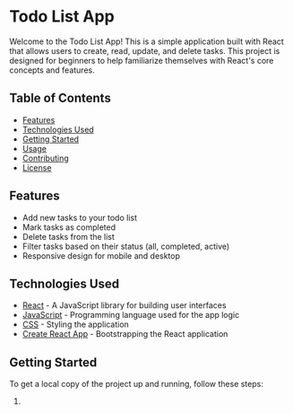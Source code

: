 # Todo List App

Welcome to the Todo List App! This is a simple application built with React that allows users to create, read, update, and delete tasks. This project is designed for beginners to help familiarize themselves with React's core concepts and features.

## Table of Contents

- [Features](#later)
- [Technologies Used](#later)
- [Getting Started](#later)
- [Usage](#later)
- [Contributing](#later)
- [License](#later)

## Features

- Add new tasks to your todo list
- Mark tasks as completed
- Delete tasks from the list
- Filter tasks based on their status (all, completed, active)
- Responsive design for mobile and desktop

## Technologies Used

- [React](https://reactjs.org/) - A JavaScript library for building user interfaces
- [JavaScript](https://www.javascript.com/) - Programming language used for the app logic
- [CSS](https://www.w3schools.com/css/) - Styling the application
- [Create React App](https://create-react-app.dev/) - Bootstrapping the React application

## Getting Started

To get a local copy of the project up and running, follow these steps:

1. 
